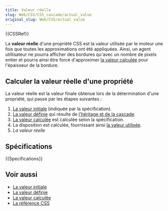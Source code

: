 ```yaml
---
title: Valeur réelle
slug: Web/CSS/CSS_cascade/actual_value
original_slug: Web/CSS/actual_value
---
```


{{CSSRef}}

La **valeur réelle** d'une propriété CSS est la valeur utilisée par le moteur une fois que toutes les approximations ont été appliquées. Ainsi, un agent utillisateur ne pourra afficher des bordures qu'avec un nombre de pixels entier et pourra ainsi être forcé d'approximer [la valeur calculée](/fr/docs/Web/CSS/computed_value) pour l'épaisseur de la bordure.

## Calculer la valeur réelle d'une propriété

La valeur réelle est la valeur finale obtenue lors de la détermination d'une propriété, qui passe par les étapes suivantes :

1. [La valeur initiale](/fr/docs/Web/CSS/initial_value) (indiquée par la spécification).
2. [La valeur définie](/fr/docs/Web/CSS/specified_value) qui résulte de [l'héritage et de la cascade](/fr/docs/Learn/CSS/Building_blocks/Cascade_and_inheritance).
3. [La valeur calculée](/fr/docs/Web/CSS/computed_value) est calculée selon la spécification.
4. La disposition est calculée, fournissant ainsi [la valeur utilisée](/fr/docs/Web/CSS/used_value).
5. _La valeur réelle_

## Spécifications

{{Specifications}}

## Voir aussi

- [La valeur initiale](/fr/docs/Web/CSS/initial_value)
- [La valeur définie](/fr/docs/Web/CSS/specified_value)
- [La valeur calculée](/fr/docs/Web/CSS/computed_value)
- [La référence CSS](/fr/docs/Web/CSS/Reference)
